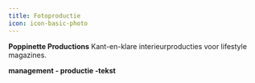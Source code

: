 ```yaml
---
title: Fotoproductie
icon: icon-basic-photo
---
```


**Poppinette Productions**
Kant-en-klare interieurproducties voor lifestyle magazines.

**management - productie -tekst**